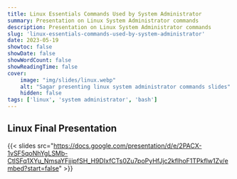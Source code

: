 ```yaml
---
title: Linux Essentials Commands Used by System Administrator
summary: Presentation on Linux System Administrator commands
description: Presentation on Linux System Administrator commands
slug: 'linux-essentials-commands-used-by-system-administrator'
date: 2023-05-19
showtoc: false
showDate: false
showWordCount: false
showReadingTime: false
cover:
    image: "img/slides/linux.webp"
    alt: "Sagar presenting linux system administrator commands slides"
    hidden: false
tags: ['linux', 'system administrator', 'bash']
---
```


## Linux Final Presentation

{{< slides src="https://docs.google.com/presentation/d/e/2PACX-1vSF5qoNhYgLSMb-CtlSFq1XYu_NmsaYFjjipfSH_H9DIxfCTs0Zu7poPyHfJjc2kfIhoF1TPkflw1Zv/embed?start=false" >}}
